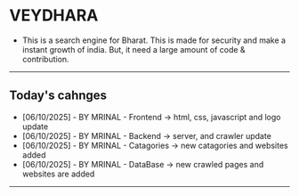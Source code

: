 # VEYDHARA
- This is a search engine for Bharat. This is made for security and make a instant growth of india. But, it need a large amount of code & contribution.
--- 
## Today's cahnges 
- [06/10/2025] - BY MRINAL - Frontend -> html, css, javascript and logo update
- [06/10/2025] - BY MRINAL - Backend -> server, and crawler update
- [06/10/2025] - BY MRINAL - Catagories -> new catagories and websites added
- [06/10/2025] - BY MRINAL - DataBase -> new crawled pages and websites are added 
--- 
